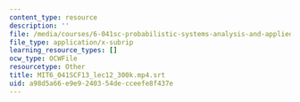 ```yaml
---
content_type: resource
description: ''
file: /media/courses/6-041sc-probabilistic-systems-analysis-and-applied-probability-fall-2013/a98d5a66e9e9240354decceefe8f437e_MIT6_041SCF13_lec12_300k.mp4.srt
file_type: application/x-subrip
learning_resource_types: []
ocw_type: OCWFile
resourcetype: Other
title: MIT6_041SCF13_lec12_300k.mp4.srt
uid: a98d5a66-e9e9-2403-54de-cceefe8f437e
---
```

